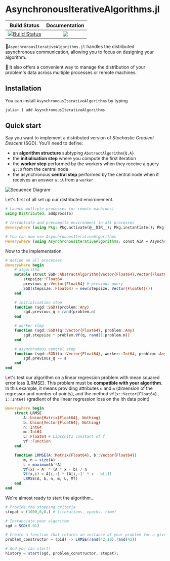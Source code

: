 # AsynchronousIterativeAlgorithms.jl

|  **Build Status**                       | **Documentation**                       |
|:---------------------------------------:|:---------------------------------------:|
| [![Build Status][build-img]][build-url] | [![][docs-img]][docs-url]               |

[docs-img]: https://github.com/Selim78/AsynchronousIterativeAlgorithms.jl/actions/workflows/documentation.yml/badge.svg
[docs-url]: https://github.com/Selim78/AsynchronousIterativeAlgorithms.jl/actions/workflows/documentation.yml
[build-img]: https://github.com/Selim78/AsynchronousIterativeAlgorithms.jl/actions/workflows/CI.yml/badge.svg?branch=main
[build-url]: https://github.com/Selim78/AsynchronousIterativeAlgorithms.jl/actions/workflows/CI.yml?query=branch%3Amain

🧮`AsynchronousIterativeAlgorithms.jl` handles the distributed asynchronous communication, allowing you to focus on designing your algorithm.

💽 It also offers a convenient way to manage the distribution of your problem's data across multiple processes or remote machines.

## Installation

You can install `AsynchronousIterativeAlgorithms` by typing

```julia
julia> ] add AsynchronousIterativeAlgorithms
```

## Quick start

Say you want to implement a distributed version of *Stochastic Gradient Descent* (SGD). You'll need to define:

- an **algorithm structure** subtyping `AbstractAlgorithm{Q,A}`
- the **initialisation step** where you compute the first iteration 
- the **worker step** performed by the workers when they receive a query `q::Q` from the central node
- the asynchronous **central step** performed by the central node when it receives an answer `a::A` from a `worker`

![Sequence Diagram](https://user-images.githubusercontent.com/28357890/218343892-956b638e-ede7-49d0-8209-853eb4bee63e.png "Sequence Diagram")

Let's first of all set up our distributed environement.

```julia
# Launch multiple processes (or remote machines)
using Distributed; addprocs(5)

# Instantiate and precompile environment in all processes
@everywhere (using Pkg; Pkg.activate(@__DIR__); Pkg.instantiate(); Pkg.precompile())

# You can now use AsynchronousIterativeAlgorithms
@everywhere (using AsynchronousIterativeAlgorithms; const AIA = AsynchronousIterativeAlgorithms)
```

Now to the implementation.
  
```julia
# define on all processes
@everywhere begin
    # algorithm
    mutable struct SGD<:AbstractAlgorithm{Vector{Float64},Vector{Float64}}
        stepsize::Float64
        previous_q::Vector{Float64} # previous query
        SGD(stepsize::Float64) = new(stepsize, Vector{Float64}())
    end

    # initialisation step 
    function (sgd::SGD)(problem::Any)
        sgd.previous_q = rand(problem.n)
    end

    # worker step
    function (sgd::SGD)(q::Vector{Float64}, problem::Any) 
        sgd.stepsize * problem.∇f(q, rand(1:problem.m))
    end

    # asynchronous central step
    function (sgd::SGD)(a::Vector{Float64}, worker::Int64, problem::Any) 
        sgd.previous_q -= a
    end
end
```

Let's test our algorithm on a linear regression problem with mean squared error loss (LRMSE). This problem must be **compatible with your algorithm**. In this example, it means providing attributes `n` and `m` (dimension of the regressor and number of points), and the method `∇f(x::Vector{Float64}, i::Int64)` (gradient of the linear regression loss on the ith data point)

```julia
@everywhere begin
    struct LRMSE
        A::Union{Matrix{Float64}, Nothing}
        b::Union{Vector{Float64}, Nothing}
        n::Int64
        m::Int64
        L::Float64 # Lipschitz constant of f
        ∇f::Function
    end

    function LRMSE(A::Matrix{Float64}, b::Vector{Float64})
        m, n = size(A)
        L = maximum(A'*A)
        ∇f(x) = A' * (A * x - b) / n
        ∇f(x,i) = A[i,:] * (A[i,:]' * x - b[i])
        LRMSE(A, b, n, m, L, ∇f)
    end
end
```

We're almost ready to start the algorithm...

```julia
# Provide the stopping criteria 
stopat = (1000,0,0.) # (iterations, epochs, time)

# Instanciate your algorithm 
sgd = SGD(0.01)

# Create a function that returns an instance of your problem for a given pid 
problem_constructor = (pid) -> LRMSE(rand(42,10),rand(42))

# And you can start!
history = start(sgd, problem_constructor, stopat);
```
